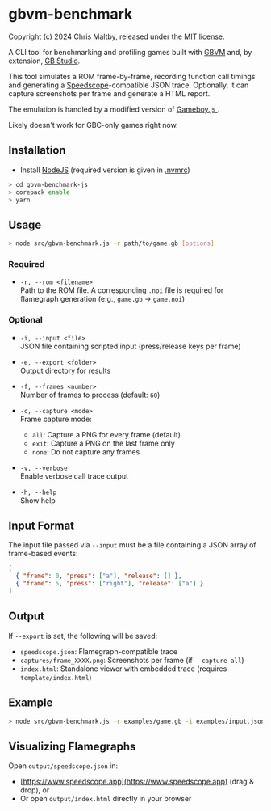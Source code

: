 # gbvm-benchmark

Copyright (c) 2024 Chris Maltby, released under the [MIT license](https://opensource.org/licenses/MIT).

A CLI tool for benchmarking and profiling games built with [GBVM](https://github.com/chrismaltby/gbvm) and, by extension, [GB Studio](https://github.com/chrismaltby/gb-studio).

This tool simulates a ROM frame-by-frame, recording function call timings and generating a [Speedscope](https://www.speedscope.app)-compatible JSON trace. Optionally, it can capture screenshots per frame and generate a HTML report.

The emulation is handled by a modified version of [Gameboy.js
](https://github.com/juchi/gameboy.js/).

Likely doesn't work for GBC-only games right now.

## Installation

- Install [NodeJS](https://nodejs.org/) (required version is given in [.nvmrc](.nvmrc))

```bash
> cd gbvm-benchmark-js
> corepack enable
> yarn
```

## Usage

```bash
> node src/gbvm-benchmark.js -r path/to/game.gb [options]
```

### Required

- `-r, --rom <filename>`  
  Path to the ROM file. A corresponding `.noi` file is required for flamegraph generation (e.g., `game.gb` → `game.noi`)

### Optional

- `-i, --input <file>`  
  JSON file containing scripted input (press/release keys per frame)

- `-e, --export <folder>`  
  Output directory for results

- `-f, --frames <number>`  
  Number of frames to process (default: `60`)

- `-c, --capture <mode>`  
  Frame capture mode:

  - `all`: Capture a PNG for every frame (default)
  - `exit`: Capture a PNG on the last frame only
  - `none`: Do not capture any frames

- `-v, --verbose`  
  Enable verbose call trace output

- `-h, --help`  
  Show help

## Input Format

The input file passed via `--input` must be a file containing a JSON array of frame-based events:

```json
[
  { "frame": 0, "press": ["a"], "release": [] },
  { "frame": 5, "press": ["right"], "release": ["a"] }
]
```

## Output

If `--export` is set, the following will be saved:

- `speedscope.json`: Flamegraph-compatible trace
- `captures/frame_XXXX.png`: Screenshots per frame (if `--capture all`)
- `index.html`: Standalone viewer with embedded trace (requires `template/index.html`)

## Example

```bash
> node src/gbvm-benchmark.js -r examples/game.gb -i examples/input.json -f 200 -v
```

## Visualizing Flamegraphs

Open `output/speedscope.json` in:

- [https://www.speedscope.app](https://www.speedscope.app) (drag & drop), or
- Or open `output/index.html` directly in your browser
